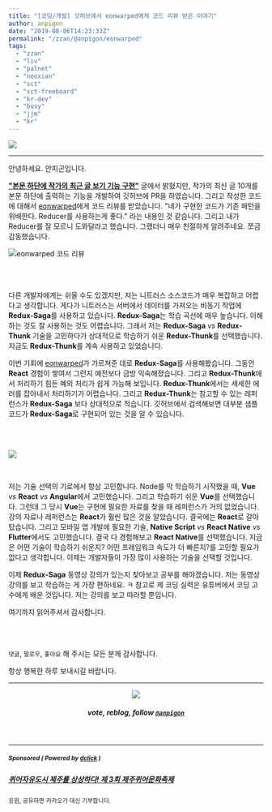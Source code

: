 ```yaml
---
title: "[코딩/개발] 깃허브에서 eonwarped에게 코드 리뷰 받은 이야기"
author: anpigon
date: "2019-08-06T14:23:33Z"
permalink: "/zzan/@anpigon/eonwarped"
tags:
  - "zzan"
  - "liv"
  - "palnet"
  - "neoxian"
  - "sct"
  - "sct-freeboard"
  - "kr-dev"
  - "busy"
  - "jjm"
  - "kr"
---
```

![](https://steemitimages.com/640x0/https://cdn.steemitimages.com/DQmXtBYt3kXFAhrVjuGUGa5TQrgUZ2nL8npNsg67WYqZQ57/11A557AA-ADD4-484C-AD9E-FCD37D09C38B.jpeg)

***

안녕하세요. 안피곤입니다.

**["본문 하단에 작가의 최근 글 보기 기능 구현"](https://steemit.com/zzan/@anpigon/4kwmuf)** 글에서 밝혔지만, 작가의 최신 글 10개를 본문 하단에 출력하는 기능을 개발하여 깃허브에 PR을 하였습니다. 그리고 작성한 코드에 대해서 [eonwarped]()에게 코드 리뷰를 받았습니다. "네가 구현한 코드가 기존 패턴을 위배한다. Reducer를 사용하는게 좋다." 라는 내용인 것 같습니다. 그리고 내가 Reducer를 잘 모르니 도와달라고 했습니다. 그랬더니 매우 친절하게 알려주네요. 쪼금 감동했습니다.

![eonwarped 코드 리뷰](https://files.steempeak.com/file/steempeak/anpigon/133nZpqJ-E18489E185B3E1848FE185B3E18485E185B5E186ABE18489E185A3E186BA202019-08-0620E1848BE185A9E18492E185AE2010.35.21.png)

<br>
<br>

다른 개발자에게는 쉬울 수도 있겠지만, 저는 니트러스 소스코드가 매우 복잡하고 어렵다고 생각합니다. 게다가 니트러스는 서버에서 데이터를 가져오는 비동기 작업에 **Redux-Saga**를 사용하고 있습니다. **Redux-Saga**는 학습 곡선에 매우 높습니다. 이해하는 것도 잘 사용하는 것도 어렵습니다.  그래서 저는 **Redux-Saga** *vs* **Redux-Thunk** 기술을 고민하다가 상대적으로 학습하기 쉬운 **Redux-Thunk**를 선택했습니다. 지금도 **Redux-Thunk**를 계속 사용하고 있었습니다.

이번 기회에 [eonwarped]()가 가르쳐준 데로 **Redux-Saga**를 사용해봤습니다. 그동안 **React** 경험이 쌓여서 그런지 예전보다 금방 익숙해졌습니다. 그리고 **Redux-Thunk**에서 처리하기 힘든 예외 처리가 쉽게 가능해 보입니다. **Redux-Thunk**에서는 세세한 에러를 잡아내서 처리하기가 어렵습니다. 그리고 **Redux-Thunk**는 참고할 수 있는 레퍼런스가 **Redux-Saga** 보다 상대적으로 적습니다. 깃허브에서 검색해보면 대부분 샘플 코드가 **Redux-Saga**로 구현되어 있는 것을 알 수 있습니다.

<br>
<br>

![](https://files.steempeak.com/file/steempeak/anpigon/UEds0hDU-E18489E185B3E1848FE185B3E18485E185B5E186ABE18489E185A3E186BA202019-08-0620E1848BE185A9E18492E185AE2011.16.09.png)

<br>

저는 기술 선택의 기로에서 항상 고민합니다. Node를 막 학습하기 시작했을 때, **Vue** *vs* **React** *vs* **Angular**에서 고민했습니다. 그리고 학습하기 쉬운 **Vue**를 선택했습니다. 그런데 그 당시 **Vue**는 구현에 필요한 자료를 찾을 때 레퍼런스가 거의 없었습니다. 강의 자료나 레퍼런스는 **React**가 훨씬 많은 것을 알았습니다. 결국에는 **React**로 갈아탔습니다. 그리고 모바일 앱 개발에 필요한 기술, **Native Script** *vs* **React Native** *vs* **Flutter**에서도 고민했습니다. 결국 다 경험해보고 **React Native**를 선택했습니다. 지금은 어떤 기술이 학습하기 쉬운지? 어떤 프레임워크 속도가 더 빠른지?를 고민할 필요가 없다고 생각합니다. 이제는 개발자들이 가장 많이 사용하는 기술을 선택할 것입니다.

이제 **Redux-Saga** 동영상 강의가 있는지 찾아보고 공부를 해야겠습니다. 저는 동영상 강의를 보고 학습하는 게 가장 편하네요. ㅋ 참고로 제 코딩 실력은 유튜버에서 코딩 고수에게 배운 것입니다. 저는 강의를 보고 따라할 뿐입니다.

여기까지 읽어주셔서 감사합니다.

<br>
<br>

 `댓글`, `팔로우`, `좋아요` 해 주시는 모든 분께 감사합니다.

항상 행복한 하루 보내시길 바랍니다.

***

<center><img src='https://steemitimages.com/400x0/https://cdn.steemitimages.com/DQmQmWhMN6zNrLmKJRKhvSScEgWZmpb8zCeE2Gray1krbv6/BC054B6E-6F73-46D0-88E4-C88EB8167037.jpeg'><h5>vote, reblog, follow <code><a href='/@anpigon'>@anpigon</a></code></h5></center>

<br>


---

#####  <sub> **Sponsored ( Powered by [dclick](https://www.dclick.io) )** </sub>
##### [퀴어자유도시 제주를 상상하다! 제 3회 제주퀴어문화축제](https://api.dclick.io/v1/c?x=eyJhbGciOiJIUzI1NiIsInR5cCI6IkpXVCJ9.eyJjIjoiYW5waWdvbiIsInMiOiJlb253YXJwZWQiLCJhIjpbInQtMjAzMiJdLCJ1cmwiOiJodHRwczovL3RvZ2V0aGVyLmtha2FvLmNvbS9mdW5kcmFpc2luZ3MvNjc5NTEiLCJpYXQiOjE1NjUxMDM0MjgsImV4cCI6MTg4MDQ2MzQyOH0.kD1SWzDFb3UGcn2P5DVKHmJV1OpCaxRHquBLJtoq368)
<sup>응원, 공유하면 카카오가 대신 기부합니다.</sup>
